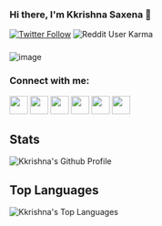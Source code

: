 ### Hi there, I'm Kkrishna Saxena 👋
[![Twitter Follow](https://img.shields.io/twitter/follow/KkrishnaSaxena7?color=1DA1F2&logo=twitter&style=for-the-badge)](https://twitter.com/intent/follow?original_referer=https%3A%2F%2Fgithub.com%2FcodeSTACKr&screen_name=KkrishnaSaxena7)
![Reddit User Karma](https://img.shields.io/reddit/user-karma/combined/kkrishna007?color=%23FF4500&label=karma&logo=Reddit&style=for-the-badge)

###
![image](https://komarev.com/ghpvc/?username=kkrishna007&color=blueviolet&label=PROFILE+VIEWS)

### Connect with me:

[<img height="32" width="32" src="https://unpkg.com/simple-icons@v3/icons/github.svg" />][github]
[<img height="32" width="32" src="https://unpkg.com/simple-icons@v3/icons/reddit.svg" />][reddit]
[<img height="32" width="32" src="https://unpkg.com/simple-icons@v3/icons/discord.svg" />][discord]
[<img height="32" width="32" src="https://cdn.jsdelivr.net/npm/simple-icons@v3/icons/instagram.svg" />][instagram]
[<img height="32" width="32" src="https://cdn.jsdelivr.net/npm/simple-icons@v3/icons/youtube.svg" />][youtube]
[<img height="32" width="32" src="https://cdn.jsdelivr.net/npm/simple-icons@v3/icons/twitter.svg" />][twitter]

##  Stats
![Kkrishna's Github Profile](https://github-readme-stats.vercel.app/api?username=kkrishna007&show_icons=true&hide_borders=true&count_private=true&theme=synthwave) 

##  Top Languages
![Kkrishna's Top Languages](https://github-readme-stats.vercel.app/api/top-langs/?username=kkrishna007&show_icons=true&hide_borders=true&count_private=true&bg_color=&theme=synthwave&langs_count=6&layout=compact)



[github]: https://github.com/kkrishna007
[reddit]: https://www.reddit.com/user/KKRISHNA007
[discord]: https://discord.com/channels/@me/710872013933117500
[instagram]:https://www.instagram.com/kkrishna.saxena.007/
[youtube]:https://www.youtube.com/c/bangadbillu
[twitter]:https://twitter.com/KkrishnaSaxena7

